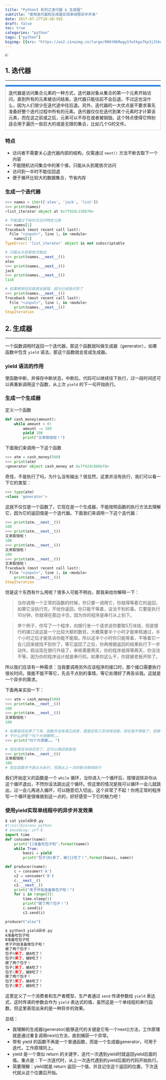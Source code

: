 ```yaml
---
title: "Python3 系列之迭代器 & 生成器"
subtitle: "使用迭代器和生成器实现单线程异步并发"
date: 2017-07-27T18:38:59Z
draft: false
toc: true
categories: "python"
tags: ["python"]
bigimg: [{src: "https://ws2.sinaimg.cn/large/006tNbRwgy1fwtkgo7kp3j31kw0d0750.jpg"}]
---
```


<!--more-->
<iframe frameborder="no" border="0" marginwidth="0" marginheight="0" width=10 height=10 src="https://rss.yangcs.net/?/star-sky.mp3"></iframe>

## 1. 迭代器
------

<p markdown="1" style="display: block;padding: 10px;margin: 10px 0;border: 1px solid #ccc;border-top-width: 5px;border-radius: 3px;border-top-color: #2780e3;">
迭代器是访问集合元素的一种方式，迭代器对象从集合的第一个元素开始访问，直到所有的元素被访问结束。迭代器只能往前不会后退，不过这也没什么，因为人们很少在迭代途中往后退。另外，迭代器的一大优点是不要求事先准备好整个迭代过程中所有的元素。迭代器仅仅在迭代到某个元素时才计算该元素，而在这之前或之后，元素可以不存在或者被销毁。这个特点使得它特别适合用于遍历一些巨大的或是无限的集合，比如几个G的文件。
</p>

### 特点

- 访问者不需要关心迭代器内部的结构，仅需通过 `next()` 方法不断去取下一个内容
- 不能随机访问集合中的某个值，只能从头到尾依次访问
- 访问到一半时不能往回退
- 便于循环比较大的数据集合，节省内存

### 生成一个迭代器

```python
>>> names = iter(['alex', 'jack', 'list'])
>>> print(names)
<list_iterator object at 0x7f92dc158b70>

# 不能通过下标形式访问特定元素
>>> names[1]
Traceback (most recent call last):
  File "<input>", line 1, in <module>
    names[1]
TypeError: 'list_iterator' object is not subscriptable

# 只能从头到尾依次取出
>>> print(names.__next__())
alex
>>> print(names.__next__())
jack
>>> print(names.__next__())
list

# 如果再想往后取就会报错，因为已经迭代完了
>>> print(names.__next__())
Traceback (most recent call last):
  File "<input>", line 1, in <module>
    print(names.__next__())
StopIteration
```

## 2. 生成器
------

一个函数调用时返回一个迭代器，那这个函数就叫做生成器（generator），如果函数中包含 `yield` 语法，那这个函数就会变成生成器。

### yield 语法的作用
使函数中断，并保存中断状态，中断后，代码可以继续往下执行，过一段时间还可以再重新调用这个函数，从上次 `yield` 的下一句开始执行。

### 生成一个生成器

定义一个函数
```python
def cash_money(amount):
    while amount > 0:
        amount -= 100
        yield 100
        print("又来取钱啦！")
```

下面我们来调用一下这个函数
 
```python
>>> atm = cash_money(500)
>>> print(atm)
<generator object cash_money at 0x7f92dc086bf8>
```

奇怪，不是执行了吗，为什么没有输出？很显然，这里并没有执行，我们可以看一下它的类型：

```python
>>> type(atm)
<class 'generator'>
```

这就不仅仅是一个函数了，它现在是一个生成器，不能按照函数的执行方法去理解它，因为它的返回值是一个迭代器。下面我们来调用一下这个迭代器：

```python
>>> print(atm.__next__())
100
>>> print(atm.__next__())
又来取钱啦！
100
>>> print(atm.__next__())
又来取钱啦！
100
>>> print(atm.__next__())
又来取钱啦！
Traceback (most recent call last):
  File "<input>", line 1, in <module>
    print(atm.__next__())
StopIteration
```

但是这个东西有什么用呢？很多人可能不明白，那我来给你解释一下：

> 当你调用一个正常的函数的时候，你只要一调用它，你就得等着它的返回，如果它没执行完，不给你返回，你只能干等着，没法干别的事。它要是执行10分钟，你就得在那边卡住，因为你的程序是串行从上到下。

> 举个例子，你写了一个程序，向银行发一个请求说你要取5万块钱，但是银行的接口说这是一个比较大额的数目，大概需要半个小时才能审核通过，半个小时之后才能告诉你能不能取。所以这半个小时你只能等着，不等着它一会儿回来就找不到你了，等它返回了之后，你再根据返回的结果执行下一步动作。假设现在银行升级了，审核需要两天，你的程序就得等两天，你没法不等，因为你的程序设计就是串行的。如果你这么干，你就被老板开除了。

所以我们应该有一种需求：当我要调用另外应该程序的接口时，那个接口需要执行很长时间，我能不能不等它，先去干点别的事情，等它处理好了再告诉我。这就是一个异步的需求。

下面再来实验一下：

```python
>>> atm = cash_money(500)
>>> print(atm.__next__())
100
>>> print(atm.__next__())
又来取钱啦！
100

# 如果我现在停了下来，函数并没有真正结束，里面还有三百块钱没取。现在我不想取了，钱够花了，我想先去干点别的事情，一会儿回来再取
# 干什么好呢？叫个大保健吧。。。
>>> print("叫个大保健。。。")

# 现在两百块钱花完了，还可以再回来取钱
>>> print(atm.__next__())
又来取钱啦！
100
# 现在函数并不是从头执行，而是从上一次的断点继续执行
```

我们开始定义的函数是一个 `while` 循环，当你进入一个循环后，按理说除非你从这个循环退出，不然你没法跳出这个循环。但这里的情况是我可以循环一会儿就跳出，过一会儿再进入循环，可以随意切入切出，这个非常了不起！你用正常的程序写一个循环是很难做到这一点的，好好感受一下它的魅力吧！


### 使用yield实现单线程中的异步并发效果

```python
$ cat yield异步.py
#!/usr/bin/env python
# encoding: utf-8
import time
def consumer(name):
    print("{}准备吃包子啦".format(name))
    while True:
        baozi = yield
        print("包子{0}来了，被{1}吃了！".format(baozi, name))

def producer(name):
    c = consumer('A')
    c2 = consumer('B')
    c.__next__()
    c2.__next__()
    print("老子开始准备做包子啦！")
    for i in range(3):
        time.sleep(1)
        print("做了两个包子！")
        c.send(i)
        c2.send(i)

producer("alex")

$ python3 yield异步.py
A准备吃包子啦
B准备吃包子啦
老子开始准备做包子啦！
做了两个包子！
包子0来了，被A吃了！
包子0来了，被B吃了！
做了两个包子！
包子1来了，被A吃了！
包子1来了，被B吃了！
做了两个包子！
包子2来了，被A吃了！
包子2来了，被B吃了！
```

这里定义了一个消费者和生产者模型，生产者通过 `send` 传递参数给 `yield` 表达式，这时传递的参数会作为 `yield` 表达式的值，虽然这是一个单线程的串行函数，但这里表现出来的是一种异步的效果。

总结：

- 我理解的生成器(generator)能够迭代的关键是它有一个next()方法，工作原理就是通过重复调用next()方法，直到捕获一个异常。
- 带有 yield 的函数不再是一个普通函数，而是一个生成器generator，可用于迭代，工作原理同上。
- yield 是一个类似 return 的关键字，迭代一次遇到yield时就返回yield后面的值。重点是：下一次迭代时，从上一次迭代遇到的yield后面的代码开始执行。
- 简要理解：yield就是 return 返回一个值，并且记住这个返回的位置，下次迭代就从这个位置后开始。
